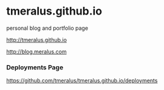 # tmeralus.github.io
personal blog and portfolio page

http://tmeralus.github.io

http://blog.meralus.com
### Deployments Page
https://github.com/tmeralus/tmeralus.github.io/deployments
